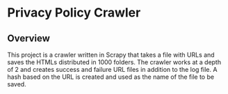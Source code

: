 # Privacy Policy Crawler

## Overview

This project is a crawler written in Scrapy that takes a file with URLs and saves the HTMLs distributed in 1000 folders. The crawler works at a depth of 2 and creates success and failure URL files in addition to the log file. A hash based on the URL is created and used as the name of the file to be saved. 


